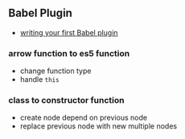 ## Babel Plugin

* [writing your first Babel plugin](https://github.com/jamiebuilds/babel-handbook/blob/master/translations/en/plugin-handbook.md#writing-your-first-babel-plugin)

### arrow function to es5 function

* change function type
* handle `this`

### class to constructor function
* create node depend on previous node
* replace previous node with new multiple nodes

